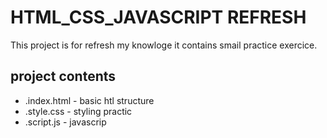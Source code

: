 # HTML_CSS_JAVASCRIPT REFRESH

This project is for refresh my knowloge it contains smail practice exercice.

## project contents

- .index.html - basic htl structure
- .style.css - styling practic
- .script.js - javascrip
